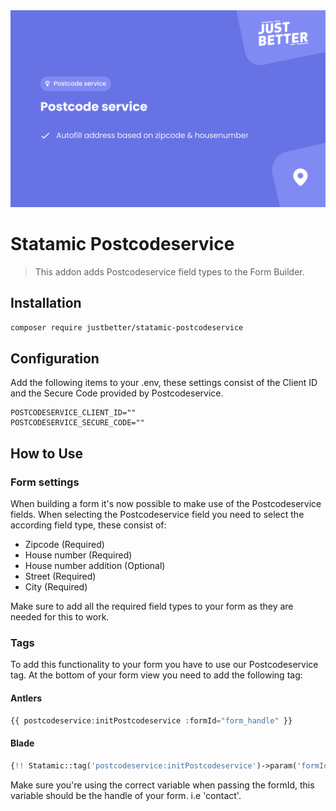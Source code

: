 <a href="https://github.com/justbetter/statamic-postcodeservice" title="JustBetter">
    <img src="./art/banner.png" alt="Banner">
</a>

# Statamic Postcodeservice

> This addon adds Postcodeservice field types to the Form Builder.

## Installation

``` bash
composer require justbetter/statamic-postcodeservice
```

## Configuration

Add the following items to your .env, these settings consist of the Client ID and the Secure Code provided by Postcodeservice.

``` dotenv
POSTCODESERVICE_CLIENT_ID=""
POSTCODESERVICE_SECURE_CODE=""
```

## How to Use

### Form settings

When building a form it's now possible to make use of the Postcodeservice fields.
When selecting the Postcodeservice field you need to select the according field type, these consist of:

- Zipcode (Required)
- House number (Required)
- House number addition (Optional)
- Street (Required)
- City (Required)


Make sure to add all the required field types to your form as they are needed for this to work.

### Tags

To add this functionality to your form you have to use our Postcodeservice tag.
At the bottom of your form view you need to add the following tag:

#### Antlers
``` php
{{ postcodeservice:initPostcodeservice :formId="form_handle" }}
```
#### Blade
``` php
{!! Statamic::tag('postcodeservice:initPostcodeservice')->param('formId', $form->handle)->fetch() !!}
```

Make sure you're using the correct variable when passing the formId, this variable should be the handle of your form. i.e 'contact'.
